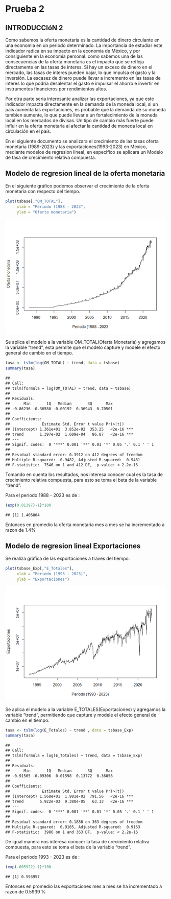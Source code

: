 Prueba 2
================

## INTRODUCCIóN 2

Como sabemos la oferta monetaria es la cantidad de dinero circulante en
una economia en un periodo determinado. La importancia de estudiar este
indicador radica en su impacto en la economía de México, y por
consiguiente en la economia personal. como sabemos una de las
consecuencias de la oferta monetaria es el impacto que se refleja
directamente en las tasas de interes. Si hay un exceso de dinero en el
mercado, las tasas de interes pueden bajar, lo que impulsa el gasto y la
inversión. La escasez de dinero puede llevar a incremento en las tasas
de interes lo que podría desalentar el gasto e impulsar el ahorro e
invertir en instrumentos financieros por rendimientos altos.

Por otra parte seria interesante analizar las exportaciones, ya que este
indicador impacta directamente en la demanda de la moneda local, si un
pais aumenta las exportaciones, es probable que la demanda de su moneda
tambien aumente, lo que puede llevar a un fortalecimiento de la moneda
local en los mercados de divisas. Un tipo de cambio más fuerte puede
influir en la oferta monetaria al afectar la cantidad de moneda local en
circulación en el país.

En el siguiente documento se analizara el crecimiento de las tasas
oferta monetaria (1989-2023) y las exportaciones(1993-2023) en Mexico,
mediante modelos de regresion lineal, en especifico se aplicara un
Modelo de tasa de crecimiento relativa compuesta.

## Modelo de regresion lineal de la oferta monetaria

En el siguiente gráfico podemos observar el crecimiento de la oferta
monetaria con respecto del tiempo.

``` r
plot(tsbase[,"OM_TOTAL"],
     xlab = "Periodo (1988 - 2023",
     ylab = "Oferta monetaria")
```

![](Prueba-2_files/figure-gfm/Grafica%20Oferta%20Monetaria-1.png)<!-- -->

Se aplica el modelo a la variable OM_TOTAL(Oferta Monetaria) y agregamos
la variable “trend”, esta permite que el modelo capture y modele el
efecto general de cambio en el tiempo.

``` r
tasa <- tslm(log(OM_TOTAL) ~ trend, data = tsbase) 
summary(tasa)
```

    ## 
    ## Call:
    ## tslm(formula = log(OM_TOTAL) ~ trend, data = tsbase)
    ## 
    ## Residuals:
    ##      Min       1Q   Median       3Q      Max 
    ## -0.86236 -0.36580 -0.00192  0.36943  0.70501 
    ## 
    ## Coefficients:
    ##              Estimate Std. Error t value Pr(>|t|)    
    ## (Intercept) 1.361e+01  3.852e-02  353.25   <2e-16 ***
    ## trend       1.397e-02  1.609e-04   86.87   <2e-16 ***
    ## ---
    ## Signif. codes:  0 '***' 0.001 '**' 0.01 '*' 0.05 '.' 0.1 ' ' 1
    ## 
    ## Residual standard error: 0.3912 on 412 degrees of freedom
    ## Multiple R-squared:  0.9482, Adjusted R-squared:  0.9481 
    ## F-statistic:  7546 on 1 and 412 DF,  p-value: < 2.2e-16

Tomando en cuenta los resultados, nos interesa conocer cual es la tasa
de crecimiento relativa compuesta, para esto se toma el beta de la
variable “trend”.

Para el periodo 1988 - 2023 es de :

``` r
(exp(0.01397)-1)*100
```

    ## [1] 1.406804

Entonces en promedio la oferta monetaria mes a mes se ha incrementado a
razon de 1.4%

## Modelo de regresion lineal Exportaciones

Se realiza gráfica de las exportaciones a traves del tiempo.

``` r
plot(tsbase_Exp[,"E_Totales"],
     xlab = "Periodo (1993 - 2023)",
     ylab = "Exportaciones")
```

![](Prueba-2_files/figure-gfm/Grafica%20Exportaciones-1.png)<!-- -->

Se aplica el modelo a la variable E_TOTALES(Exportaciones) y agregamos
la variable “trend”, permitiendo que capture y modele el efecto general
de cambio en el tiempo.

``` r
tasa <- tslm(log(E_Totales) ~ trend , data = tsbase_Exp) 
summary(tasa)
```

    ## 
    ## Call:
    ## tslm(formula = log(E_Totales) ~ trend, data = tsbase_Exp)
    ## 
    ## Residuals:
    ##      Min       1Q   Median       3Q      Max 
    ## -0.91505 -0.09306  0.01598  0.13772  0.36058 
    ## 
    ## Coefficients:
    ##              Estimate Std. Error t value Pr(>|t|)    
    ## (Intercept) 1.568e+01  1.981e-02  791.56   <2e-16 ***
    ## trend       5.922e-03  9.380e-05   63.13   <2e-16 ***
    ## ---
    ## Signif. codes:  0 '***' 0.001 '**' 0.01 '*' 0.05 '.' 0.1 ' ' 1
    ## 
    ## Residual standard error: 0.1888 on 363 degrees of freedom
    ## Multiple R-squared:  0.9165, Adjusted R-squared:  0.9163 
    ## F-statistic:  3986 on 1 and 363 DF,  p-value: < 2.2e-16

De igual manera nos interesa conocer la tasa de crecimiento relativa
compuesta, para esto se toma el beta de la variable “trend”.

Para el periodo 1993 - 2023 es de :

``` r
(exp(.005922)-1)*100
```

    ## [1] 0.593957

Entonces en promedio las exportaciones mes a mes se ha incrementado a
razon de 0.5939 %
